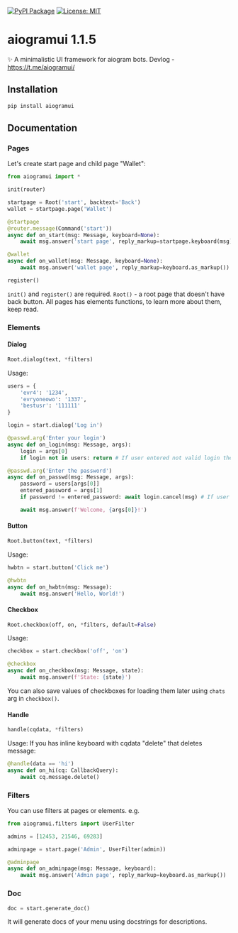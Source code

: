 [![PyPI Package](https://img.shields.io/badge/package-aiogramui-blue)](https://pypi.org/project/aiogramui/)
[![License: MIT](https://img.shields.io/badge/License-MIT-yellow.svg)](https://opensource.org/licenses/MIT)

# aiogramui 1.1.5
✨ A minimalistic UI framework for aiogram bots.
Devlog - https://t.me/aiogramui/

## Installation
```bash
pip install aiogramui
```

## Documentation
### Pages
Let's create start page and child page "Wallet":
```python
from aiogramui import *

init(router)

startpage = Root('start', backtext='Back')
wallet = startpage.page('Wallet')

@startpage
@router.message(Command('start'))
async def on_start(msg: Message, keyboard=None):
    await msg.answer('start page', reply_markup=startpage.keyboard(msg).as_markup())

@wallet
async def on_wallet(msg: Message, keyboard=None):
    await msg.answer('wallet page', reply_markup=keyboard.as_markup())

register()
```

`init()` and `register()` are required. `Root()` - a root page that doesn't have back button. All pages has elements functions, to learn more about them, keep read.
### Elements
#### Dialog
```python
Root.dialog(text, *filters)
```
Usage:
```python
users = {
    'evr4': '1234',
    'evryoneowo': '1337',
    'bestusr': '111111'
}

login = start.dialog('Log in')

@passwd.arg('Enter your login')
async def on_login(msg: Message, args):
    login = args[0]
    if login not in users: return # If user entered not valid login then it will ask him again.

@passwd.arg('Enter the password')
async def on_passwd(msg: Message, args):
    password = users[args[0]]
    entered_password = args[1]
    if password != entered_password: await login.cancel(msg) # If user entered not valid password then it will cancel dialog.

    await msg.answer(f'Welcome, {args[0]}!')
```
#### Button
```python
Root.button(text, *filters)
```
Usage:
```python
hwbtn = start.button('Click me')

@hwbtn
async def on_hwbtn(msg: Message):
    await msg.answer('Hello, World!')
```
#### Checkbox
```python
Root.checkbox(off, on, *filters, default=False)
```
Usage:
```python
checkbox = start.checkbox('off', 'on')

@checkbox
async def on_checkbox(msg: Message, state):
    await msg.answer(f'State: {state}')
```
You can also save values of checkboxes for loading them later using `chats` arg in `checkbox()`.
#### Handle
```python
handle(cqdata, *filters)
```
Usage:
If you has inline keyboard with cqdata "delete" that deletes message:
```python
@handle(data == 'hi')
async def on_hi(cq: CallbackQuery):
    await cq.message.delete()
```
### Filters
You can use filters at pages or elements. e.g.
```python
from aiogramui.filters import UserFilter

admins = [12453, 21546, 69283]

adminpage = start.page('Admin', UserFilter(admin))

@adminpage
async def on_adminpage(msg: Message, keyboard):
    await msg.answer('Admin page', reply_markup=keyboard.as_markup())
```
### Doc
```python
doc = start.generate_doc()
```

It will generate docs of your menu using docstrings for descriptions.